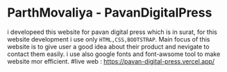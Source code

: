 # ParthMovaliya - PavanDigitalPress
i developeed this website for pavan digital press which is in surat, for this website development i use only `HTML,CSS,BOOTSTRAP`. Main focus of this website is to give user a good idea about their product and nevigate to contact them easily. 
i use also google fonts and font-awsome tool to make website mor efficient.
#live web : https://pavan-digital-press.vercel.app/

